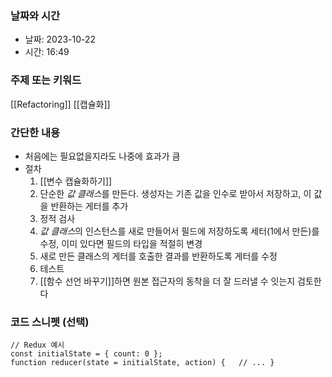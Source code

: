 ### 날짜와 시간

- 날짜: 2023-10-22
- 시간: 16:49

### 주제 또는 키워드
[[Refactoring]]
[[캡슐화]]

### 간단한 내용
- 처음에는 필요없을지라도 나중에 효과가 큼
- 절차
	1. [[변수 캡슐화하기]]
	2. 단순한 *값 클래스*를 만든다. 생성자는 기존 값을 인수로 받아서 저장하고, 이 값을 반환하는 게터를 추가
	3. 정적 검사
	4. *값 클래스*의 인스턴스를 새로 만들어서 필드에 저장하도록 세터(1에서 만든)를 수정, 이미 있다면 필드의 타입을 적절히 변경
	5. 새로 만든 클래스의 게터를 호출한 결과를 반환하도록 게터를 수정
	6. 테스트
	7. [[함수 선언 바꾸기]]하면 원본 접근자의 동착을 더 잘 드러낼 수 잇는지 검토한다

### 코드 스니펫 (선택)

```
// Redux 예시 
const initialState = { count: 0 };
function reducer(state = initialState, action) {   // ... }
```
